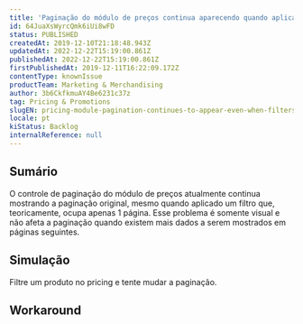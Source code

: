 ```yaml
---
title: 'Paginação do módulo de preços continua aparecendo quando aplicado um filtro'
id: 64JuaXsWyrcQmk6iUi8wFD
status: PUBLISHED
createdAt: 2019-12-10T21:18:48.943Z
updatedAt: 2022-12-22T15:19:00.861Z
publishedAt: 2022-12-22T15:19:00.861Z
firstPublishedAt: 2019-12-11T16:22:09.172Z
contentType: knownIssue
productTeam: Marketing & Merchandising
author: 3b6CkfkmuAY4Be6231c37z
tag: Pricing & Promotions
slugEN: pricing-module-pagination-continues-to-appear-even-when-filters-are-applied
locale: pt
kiStatus: Backlog
internalReference: null
---
```


## Sumário

O controle de paginação do módulo de preços atualmente continua mostrando a paginação original, mesmo quando aplicado um filtro que, teoricamente, ocupa apenas 1 página. Esse problema é somente visual e não afeta a paginação quando existem mais dados a serem mostrados em páginas seguintes.

## Simulação

Filtre um produto no pricing e tente mudar a paginação.

## Workaround



